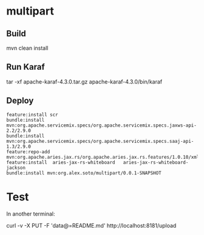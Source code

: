 # multipart

## Build

  mvn clean install

## Run Karaf
  
  tar -xf apache-karaf-4.3.0.tar.gz 
  apache-karaf-4.3.0/bin/karaf

## Deploy

```
feature:install scr 
bundle:install   mvn:org.apache.servicemix.specs/org.apache.servicemix.specs.jaxws-api-2.2/2.9.0
bundle:install   mvn:org.apache.servicemix.specs/org.apache.servicemix.specs.saaj-api-1.3/2.9.0
feature:repo-add mvn:org.apache.aries.jax.rs/org.apache.aries.jax.rs.features/1.0.10/xml
feature:install  aries-jax-rs-whiteboard   aries-jax-rs-whiteboard-jackson
bundle:install mvn:org.alex.soto/multipart/0.0.1-SNAPSHOT
```

# Test
In another terminal:

   curl -v -X PUT -F 'data@=README.md' http://localhost:8181/upload
